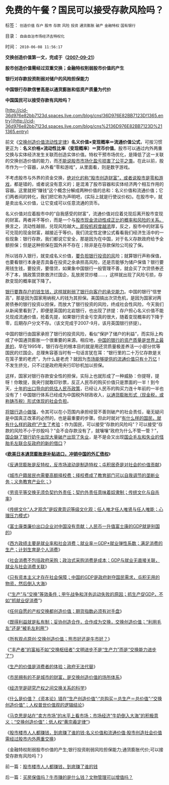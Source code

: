 # 免费的午餐？国民可以接受存款风险吗？

标签： `创造价值` `存户` `股市` `存款` `风险` `投资` `通货膨胀` `破产` `金融特权` `国有银行` 

目录： `自由自治市场经济去特权化`

时间： `2010-06-08 11:56:17`

**交换创造价值第一文，完成于（**[**2007-09-21**](../../../2007/9/21/股市楼市人人都赚钱，到底赚了谁的钱.md)**）**

**股市创造价值需经过双重交换；金融特权削弱股市价值的产生**

**银行对存款投资削弱对储户的风险担保能力**

**中国银行存款信誉高是以通货膨胀和低资产质量为代价**

**中国国民可以接受存款有风险吗？**

[http://cid-36d976e82bb7123d.spaces.live.com/blog/cns!36D976E82BB7123D!1365.entry](http://cid-36d976e82bb7123d.spaces.live.com/blog/cns%2136D976E82BB7123D%211365.entry)

前文《[交换创造价值流动性定律](http://darthvad.blog.sohu.com/140434206.html)》**名义价值×变现概率＝流通价值公式**，可按习惯更正为：**名义价格×流动性比率（变现概率）＝货币价值**。股市可以通过内外两重交换与实体经济发生关联而创造实体价值。特权干预市场优化，是降低了这一关联的交换创造价值的能力，而[不能说股市市场化盈亏损害了公平之类](../../../2010/1/29/为什么诚信守约是普适价值观的公平标准.md)。在此以前，股市作为一个容器，从外看“零和游戏”，从里面看，则是数字游戏。

不考虑股市与外界的资金交换，[绝对化的称“股市创造财富”，或者说股市是零和游戏](../../../2009/11/26/交换创造价值之“零和股市创造的社会价值”.md)，都是错的，或者说没有意义的；是混淆了股市容器和实体经济两个相互作用的容器。这里就把“赚钱”这个概念分解成两种价值的总和：名义价值和流通价值；它们两者间的转化，我们把它称为声明吧，(实际上就是行使议价权)。在股市中，就是卖出名义价值，让它变成可以任意流通的货币。

名义价值对应着股市中的“自我感受的财富”，流通价值对应着兑现后离开股市变现的财富。两者并不等价，而是一个与[股市现金流动性成正比的概率和风险的关系。](../../../2009/12/16/流动性定律解释“久盘必跌”.md)换言之，流动性越弱，兑现风险越大[，即投机程度越浓](../../../2008/1/29/投机其实是有益的行为，市场价格让市场去决定吧!.md)厚，反之，股市中的财富与可兑现的现金财富，越接近于等价。我们流定性定律公式看看我们经济生活中的一些现象：银行存款，我们都说它安全，那是因为在中国，对于名义存款政府给予全额担保；但是这种担保在国外并不存在；除非是在存款保险公司投了保。

所以钱存入银行，就变成名义价值，[要负担银行投资的风](../../../2010/1/28/投机如何才能危害社会？.md)险；就算银行声称保值，也要看银行本身是否具备在投资之余承担高风险，还是否能够为储户保值？银行要用钱生钱，要投资，要借贷，如果象中国银行一般管理不善，就会买了次贷债券还不了本，搞政策贷款救济烂国企，乱放房贷炒楼……，这样就出现了风险亏损，存款变现的概率就下降了。

[银行要靠存户的钱生钱，这样就削弱了银行向客户的承兑能力](../../../2009/12/30/芝加哥学派，成也不确定性，败也不确定性.md)。中国的银行“信誉高”，那是因为国家用纳税人的钱为其担保。美国搞出次贷危机，是因为国家对两房债券的银行投资以担保，而放大了银行投资的风险，终成社会性风险，今天我们从新闻里看到了，即便是英国的北岩银行，也出现了挤提：存户担心名义价值不能兑现成流通价值，抢着先提，如果银行资金亏空真的很大，随着变现概率的下降于零，后期存户分文不存。（该文完成于2007-9月，该月英国银行挤提）。

中国的银行由国家承担了银行的投资风险，看似“保护了储户的利益”，而实际上构成了中国通货膨胀一个很重要的来源。相应地，[中国的银行的资产质量是世界上最差的](../../../2008/9/11/楼价下跌对银行的打击远比传说中的断供大.md)，早在1995年，银行存在的根本目的就是用还贷质量极差养活一小部分优等国民的烂国企。总理朱容基当时有一句话言犹在耳：“银行里的二十万亿存款是关在笼子里的老虎”，为什么是老虎？就因为[市场能够提供的流通价值只有十万亿](../../../2010/2/2/经济学中的通胀定义不同.md)！不发生挤兑，只不过是政府用央行印钞机加以担保。

这样，国家对银行存款安全性的担保，实际上也就形成了一种威胁：你提呀，提呀！你敢提，我央行就敢印钞票，反正人民币的购买价值只是票面的一半！到今天，[十年的出口导向的低估人民币政策](../../../2010/5/28/欧美日汇率走低是补贴进口冲销中国外汇债权.md)，已经让人民币的购买力连十年前的一半也没有了！中国银行体系已经成为中国税外财政收入，[以通货膨胀形式（现金税，或称铸币税）形式体现的社会负担](../../../2010/5/4/资源股在通货膨胀中不能保值.md)。

[将银行造小做强](../../../2009/8/13/改革关键的战区是银行造小造强承担责任的改革.md)，令其可以在小范围内承担经营不善则破产的社会责任，毫无疑问是中国真正改革的必然的，也是最重要的步骤。但此时就对“[有什么样的国民，就有什么样的政府”产生了考验](../../../2010/4/15/“反对派”不是“对抗派”.md)：作为国民，可以接受“存款的风险吗”？可以接受“存款的风险不小于炒股吗？”会不会存款没有了，就嚷嚷“政府为什么不管一管？”，[国企缺了银行奶牛出现大量破产出现了失业](../../../2009/8/12/国企吃奶的力气不该留到六十岁还用.md)，是不是会又出现[国企毛左和失业的怪胎毛左联合反政府的新的借口](../../../2010/5/14/用民主要求政府也要用民主约束自已.md)？

《[**欧美日本通货膨胀是补贴进口，冲销中国的外汇债权**](../../../2010/5/28/欧美日汇率走低是补贴进口冲销中国外汇债权.md)》

《[反通货膨胀是反特权，反市场波动是制造特权；屯积居奇是对社会的价值贡献](../../../2010/5/28/食品价格波动未必通货膨胀小心计划经济.md)》

《[城市户籍居民也需要高额择校费；择校费成了教育部门可以自我调节的垄断业务；义务教育产业化；](../../../2010/5/27/义务教育产业化，反户籍福利造福了谁.md)》

《[劳资平等交换无须负契约外责任；契约外责任意味着奴隶制；传统文化与自杀率](../../../2010/5/29/富士康无需对员工个人自杀负契约外的责任.md)》

《[传统文化“人才观念”是奴隶意识等级文化观；任人唯才任人唯贤与任人唯能；心理压力模式](../../../2010/5/29/“人才观念”是落后等级文化观念.md)》

《[富士康类廉价出口企业对中国没有贡献；人民币一升值富士康的GDP就是别国的](../../../2010/5/29/富士康类廉价出口企业对中国没有贡献.md)》

《[西方政绩主要是就业率和社会消费；就业率＝GDP*就业弹性系数；满足消费的生产；计划生育是个人消费](../../../2010/5/29/富士康类廉价出口企业对中国没有贡献.md)》

《[社会消费不包括政府采购；政治式采购消费是成本；GDP与就业无直接关联，就业与社会消费关联](http://blog.sina.com.cn/s/blog_5563a64d0100isrn.html)》

《[只有资本主义才存在社会保障；中国的GDP是政府剥夺国民需求，屯积无用的物资，然后倒入大海](../../../2010/5/30/只有资本主义才存在社会保障.md)》

《[“生产”与“交换”等效条件；甲午战争和洋务运动失败的原因；抓生产促GDP，不如“抓就业促消费](../../../2010/5/30/抓生产促GDP，不如“抓就业促消费”.md)”》

《[任何自愿的产权交换都创造价值；期货指数必须有对手盘](../../../2010/5/26/指数期货的交换同样创造价值.md)》

《[既得利益就是私有制；妥协创造合作，合作成为交换，交换创造价值；“利用毛左”还是“被毛左利用”](http://blog.sina.com.cn/s/blog_5563a64d0100iiqj.html)》

《[所有观点原创;交换创造价值；熊市好还是牛市好？](../../../2010/5/17/所有观点原创;交换创造价值；熊市好还是牛市好？.md)》

《[“丰产者”的富裕不如“交换枢纽者”;文明进步不是“生产力”而是“交换能力进步了”](../../../2010/4/30/“生产力”无关紧要，“交换力”是文明的进步.md)》

《[生产的价值是消费者的体验；政府无法代替](../../../2010/3/27/生产的价值是消费者的体验；政府无法代替.md)》

《[市民拥有的不是城市的财富，是交换创造价值的场所体系](../../../2010/1/29/市民拥有的不是城市的财富，是交换创造价值的场所体系.md)》

《[经济学是研究产权之间交换关系的科学](../../../2010/1/22/经济学是研究产权之间交换关系的科学.md)》

《[什么是价值？《资本论》错在“生产创造价值”;“总购买＝总生产＝总价值”;“交换创造价值”；人权普世价值观的逻辑结论](../../../2010/6/7/《资本论》错在“生产创造价值”.md)》

《[马克思是站在“卖方市场”的水平上看市场；市场经济“牛奶倒入大海”的积极意义；“交换创造价值”；低人权“黄宗羲定律”](../../../2010/6/7/“牛奶倒入大海”的积极意义.md)》

《[股市楼市人人都赚钱，到底赚了谁的钱;名义价值和流通价值;股市创造社会价值需经过股市内外两重交换](../../../2010/6/8/股市楼市人人都赚钱，到底赚了谁的钱.md)》

《金融特权削弱股市价值的产生;银行投资削弱风险担保能力;通货膨胀代价;可以接受存款有风险吗？》



前一篇：[股市楼市人人都赚钱，到底赚了谁的钱](../../../2010/6/8/股市楼市人人都赚钱，到底赚了谁的钱.md)

后一篇：[买房保值吗？牛市赚的是什么钱？文物管理可以增值吗？](../../../2010/6/8/买房保值吗？牛市赚的是什么钱？文物管理可以增值吗？.md)